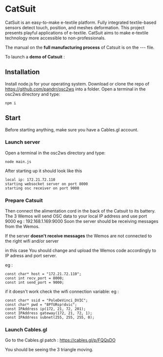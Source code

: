 # CatSuit
CatSuit is an easy-to-make e-textile platform. Fully integrated textile-based sensors detect touch, position, and meshes deformation. This project presents playful applications of e-textile. CatSuit aims to make e-textile technology more accessible to non-professionals.


The manual on the **full manufacturing process** of Catsuit is on the --- file.

To launch a **demo of Catsuit** : 

## Installation

Install node.js for your operating system.
Download or clone the repo of https://github.com/pandrr/osc2ws into a folder. 
Open a terminal in the osc2ws directory and type:
```
npm i
```

## Start

Before starting anything, make sure you have a Cables.gl account.
### Launch server
Open a terminal in the osc2ws directory and type:
```
node main.js
```
After starting up it should look like this 
```
local ip: 172.21.72.110
starting websocket server on port 8000
starting osc receiver on port 9000
```

### Prepare Catsuit


Then connect the alimentation cord in the back of the Catsuit to its battery.
The 3 Wemos will send OSC data to your local IP address and use port 9000
eg : 192.168.1.169:9000
Soon the server should be receiving messages from the Wemos.

If the server **doesn't receive messages** the Wemos are not connected to the right wifi and/or server

in this case
You should change and upload the Wemos code accordingly to IP adress and port server.

eg : 
```
const char* host = "172.21.72.110";
const int recv_port = 8000;
const int send_port = 9000;

```
if it doesn't work check the wifi connection variable: 
eg : 
```
const char* ssid = "PoleDeVinci_DVIC"; 
const char* pwd = "8PfURsp!dvic"; 
const IPAddress ip(172, 21, 72, 201);
const IPAddress gateway(172, 21, 72, 1);
const IPAddress subnet(255, 255, 255, 0);
```

### Launch Cables.gl
Go to the Cables.gl patch : https://cables.gl/p/FQQsDO

You should be seeing the 3 triangle moving.

